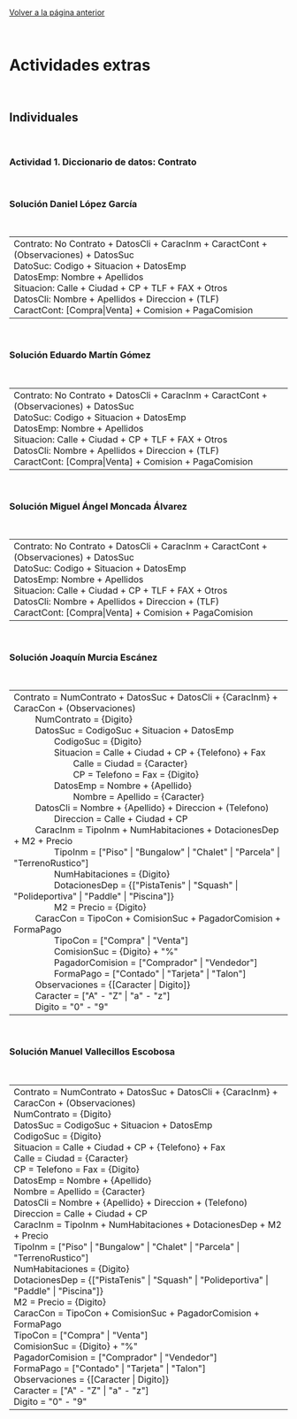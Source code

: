 <br>

[Volver a la página anterior](https://github.com/emg842/INRE-UAL-ROJO-2022)

<br>

# Actividades extras

<br>

## Individuales

<br>

### Actividad 1. Diccionario de datos: Contrato

<br>

### Solución Daniel López García

<br>

<table align = "center">
    <tr>
        <td>
            Contrato: No Contrato + DatosCli + CaracInm + CaractCont + (Observaciones) + DatosSuc<br>
            DatoSuc: Codigo + Situacion + DatosEmp<br>
            DatosEmp: Nombre + Apellidos<br>
            Situacion: Calle + Ciudad + CP + TLF + FAX + Otros<br>
            DatosCli: Nombre + Apellidos + Direccion + (TLF)<br>
            CaractCont: [Compra|Venta] + Comision + PagaComision
        </td>
    </tr>
</table>

<br>

### Solución Eduardo Martín Gómez

<br>

<table align = "center">
    <tr>
        <td>
            Contrato: No Contrato + DatosCli + CaracInm + CaractCont + (Observaciones) + DatosSuc<br>
            DatoSuc: Codigo + Situacion + DatosEmp<br>
            DatosEmp: Nombre + Apellidos<br>
            Situacion: Calle + Ciudad + CP + TLF + FAX + Otros<br>
            DatosCli: Nombre + Apellidos + Direccion + (TLF)<br>
            CaractCont: [Compra|Venta] + Comision + PagaComision
        </td>
    </tr>
</table>

<br>

### Solución Miguel Ángel Moncada Álvarez

<br>

<table align = "center">
    <tr>
        <td>
            Contrato: No Contrato + DatosCli + CaracInm + CaractCont + (Observaciones) + DatosSuc<br>
            DatoSuc: Codigo + Situacion + DatosEmp<br>
            DatosEmp: Nombre + Apellidos<br>
            Situacion: Calle + Ciudad + CP + TLF + FAX + Otros<br>
            DatosCli: Nombre + Apellidos + Direccion + (TLF)<br>
            CaractCont: [Compra|Venta] + Comision + PagaComision<br>
        </td>
    </tr>
</table>

<br>

### Solución Joaquín Murcia Escánez

<br>

<table align = "center">
    <tr>
        <td>
            Contrato = NumContrato + DatosSuc + DatosCli + {CaracInm} + CaracCon + (Observaciones)<br>
                &nbsp;&nbsp;&nbsp;&nbsp;&nbsp;&nbsp;&nbsp;&nbsp;
                NumContrato = {Digito}<br>
                &nbsp;&nbsp;&nbsp;&nbsp;&nbsp;&nbsp;&nbsp;&nbsp;
                DatosSuc = CodigoSuc + Situacion + DatosEmp<br>
                    &nbsp;&nbsp;&nbsp;&nbsp;&nbsp;&nbsp;&nbsp;&nbsp;&nbsp;&nbsp;&nbsp;&nbsp;&nbsp;&nbsp;&nbsp;&nbsp;
                    CodigoSuc = {Digito}<br>
                    &nbsp;&nbsp;&nbsp;&nbsp;&nbsp;&nbsp;&nbsp;&nbsp;&nbsp;&nbsp;&nbsp;&nbsp;&nbsp;&nbsp;&nbsp;&nbsp;
                    Situacion = Calle + Ciudad + CP + {Telefono} + Fax<br>
                        &nbsp;&nbsp;&nbsp;&nbsp;&nbsp;&nbsp;&nbsp;&nbsp;&nbsp;&nbsp;&nbsp;&nbsp;&nbsp;&nbsp;&nbsp;&nbsp;&nbsp;&nbsp;&nbsp;&nbsp;&nbsp;&nbsp;&nbsp;&nbsp;
                        Calle = Ciudad = {Caracter}<br>
                        &nbsp;&nbsp;&nbsp;&nbsp;&nbsp;&nbsp;&nbsp;&nbsp;&nbsp;&nbsp;&nbsp;&nbsp;&nbsp;&nbsp;&nbsp;&nbsp;&nbsp;&nbsp;&nbsp;&nbsp;&nbsp;&nbsp;&nbsp;&nbsp;
                        CP = Telefono = Fax = {Digito}<br>
                    &nbsp;&nbsp;&nbsp;&nbsp;&nbsp;&nbsp;&nbsp;&nbsp;&nbsp;&nbsp;&nbsp;&nbsp;&nbsp;&nbsp;&nbsp;&nbsp;
                    DatosEmp = Nombre + {Apellido}<br>
                        &nbsp;&nbsp;&nbsp;&nbsp;&nbsp;&nbsp;&nbsp;&nbsp;&nbsp;&nbsp;&nbsp;&nbsp;&nbsp;&nbsp;&nbsp;&nbsp;&nbsp;&nbsp;&nbsp;&nbsp;&nbsp;&nbsp;&nbsp;&nbsp;
                        Nombre = Apellido = {Caracter}<br>
                &nbsp;&nbsp;&nbsp;&nbsp;&nbsp;&nbsp;&nbsp;&nbsp;
                DatosCli = Nombre + {Apellido} + Direccion + (Telefono)<br>
                    &nbsp;&nbsp;&nbsp;&nbsp;&nbsp;&nbsp;&nbsp;&nbsp;&nbsp;&nbsp;&nbsp;&nbsp;&nbsp;&nbsp;&nbsp;&nbsp;
                    Direccion = Calle + Ciudad + CP<br>
                &nbsp;&nbsp;&nbsp;&nbsp;&nbsp;&nbsp;&nbsp;&nbsp;
                CaracInm = TipoInm + NumHabitaciones + DotacionesDep + M2 + Precio<br>
                    &nbsp;&nbsp;&nbsp;&nbsp;&nbsp;&nbsp;&nbsp;&nbsp;&nbsp;&nbsp;&nbsp;&nbsp;&nbsp;&nbsp;&nbsp;&nbsp;
                    TipoInm = ["Piso" | "Bungalow" | "Chalet" | "Parcela" | "TerrenoRustico"]<br>
                    &nbsp;&nbsp;&nbsp;&nbsp;&nbsp;&nbsp;&nbsp;&nbsp;&nbsp;&nbsp;&nbsp;&nbsp;&nbsp;&nbsp;&nbsp;&nbsp;
                    NumHabitaciones = {Digito}<br>
                    &nbsp;&nbsp;&nbsp;&nbsp;&nbsp;&nbsp;&nbsp;&nbsp;&nbsp;&nbsp;&nbsp;&nbsp;&nbsp;&nbsp;&nbsp;&nbsp;
                    DotacionesDep = {["PistaTenis" | "Squash" | "Polideportiva" | "Paddle" | "Piscina"]}<br>
                    &nbsp;&nbsp;&nbsp;&nbsp;&nbsp;&nbsp;&nbsp;&nbsp;&nbsp;&nbsp;&nbsp;&nbsp;&nbsp;&nbsp;&nbsp;&nbsp;
                    M2 = Precio = {Digito}<br>
                &nbsp;&nbsp;&nbsp;&nbsp;&nbsp;&nbsp;&nbsp;&nbsp;
                CaracCon = TipoCon + ComisionSuc + PagadorComision + FormaPago<br>
                    &nbsp;&nbsp;&nbsp;&nbsp;&nbsp;&nbsp;&nbsp;&nbsp;&nbsp;&nbsp;&nbsp;&nbsp;&nbsp;&nbsp;&nbsp;&nbsp;
                    TipoCon = ["Compra" | "Venta"]<br>
                    &nbsp;&nbsp;&nbsp;&nbsp;&nbsp;&nbsp;&nbsp;&nbsp;&nbsp;&nbsp;&nbsp;&nbsp;&nbsp;&nbsp;&nbsp;&nbsp;
                    ComisionSuc = {Digito} + "%"<br>
                    &nbsp;&nbsp;&nbsp;&nbsp;&nbsp;&nbsp;&nbsp;&nbsp;&nbsp;&nbsp;&nbsp;&nbsp;&nbsp;&nbsp;&nbsp;&nbsp;
                    PagadorComision = ["Comprador" | "Vendedor"]<br>
                    &nbsp;&nbsp;&nbsp;&nbsp;&nbsp;&nbsp;&nbsp;&nbsp;&nbsp;&nbsp;&nbsp;&nbsp;&nbsp;&nbsp;&nbsp;&nbsp;
                    FormaPago = ["Contado" | "Tarjeta" | "Talon"]<br>
                &nbsp;&nbsp;&nbsp;&nbsp;&nbsp;&nbsp;&nbsp;&nbsp;
                Observaciones = {[Caracter | Digito]}<br>
                &nbsp;&nbsp;&nbsp;&nbsp;&nbsp;&nbsp;&nbsp;&nbsp;
                Caracter = ["A" - "Z" | "a" - "z"]<br>
                &nbsp;&nbsp;&nbsp;&nbsp;&nbsp;&nbsp;&nbsp;&nbsp;
                Digito = "0" - "9"<br>
        </td>
    </tr>
</table>

<br>

### Solución Manuel Vallecillos Escobosa

<br>

<table align = "center">
    <tr>
        <td>
            Contrato = NumContrato + DatosSuc + DatosCli + {CaracInm} + CaracCon + (Observaciones)<br>
            NumContrato = {Digito}<br>
            DatosSuc = CodigoSuc + Situacion + DatosEmp<br>
            CodigoSuc = {Digito}<br>
            Situacion = Calle + Ciudad + CP + {Telefono} + Fax<br>
            Calle = Ciudad = {Caracter}<br>
            CP = Telefono = Fax = {Digito}<br>
            DatosEmp = Nombre + {Apellido}<br>
            Nombre = Apellido = {Caracter}<br>
            DatosCli = Nombre + {Apellido} + Direccion + (Telefono)<br>
            Direccion = Calle + Ciudad + CP<br>
            CaracInm = TipoInm + NumHabitaciones + DotacionesDep + M2 + Precio<br>
            TipoInm = ["Piso" | "Bungalow" | "Chalet" | "Parcela" | "TerrenoRustico"]<br>
            NumHabitaciones = {Digito}<br>
            DotacionesDep = {["PistaTenis" | "Squash" | "Polideportiva" | "Paddle" | "Piscina"]}<br>
            M2 = Precio = {Digito}<br>
            CaracCon = TipoCon + ComisionSuc + PagadorComision + FormaPago<br>
            TipoCon = ["Compra" | "Venta"]<br>
            ComisionSuc = {Digito} + "%"<br>
            PagadorComision = ["Comprador" | "Vendedor"]<br>
            FormaPago = ["Contado" | "Tarjeta" | "Talon"]<br>
            Observaciones = {[Caracter | Digito]}<br>
            Caracter = ["A" - "Z" | "a" - "z"]<br>
            Digito = "0" - "9"<br>
        </td>
    </tr>
</table>

<br>








